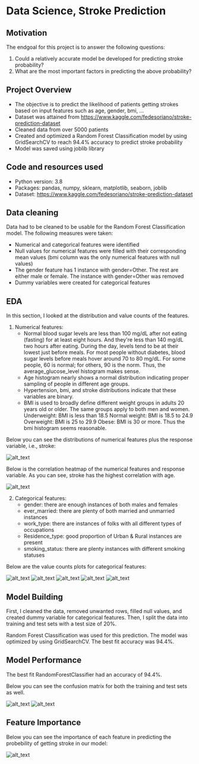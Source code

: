 # Data Science, Stroke Prediction

## Motivation
The endgoal for this project is to answer the following questions:

1. Could a relatively accurate model be developed for predicting stroke probability?
2. What are the most important factors in predicting the above probability?

## Project Overview
- The objective is to predict the likelihood of patients getting strokes based on input features such as age, gender, bmi, ...
- Dataset was attained from https://www.kaggle.com/fedesoriano/stroke-prediction-dataset
- Cleaned data from over 5000 patients
- Created and optimized a Random Forest Classification model by using GridSearchCV to reach 94.4% accuracy to predict stroke probability
- Model was saved using joblib library

## Code and resources used
- Python version: 3.8
- Packages: pandas, numpy, sklearn, matplotlib, seaborn, joblib
- Dataset: https://www.kaggle.com/fedesoriano/stroke-prediction-dataset

## Data cleaning
Data had to be cleaned to be usable for the Random Forest Classification model. The following measures were taken:
- Numerical and categorical features were identified
- Null values for numerical features were filled with their corresponding mean values (bmi column was the only numerical features with null values)
- The gender feature has 1 instance with gender=Other. The rest are either male or female. The instance with gender=Other was removed
- Dummy variables were created for categorical features

## EDA
In this section, I looked at the distribution and value counts of the features. 
  1. Numerical features:
      - Normal blood sugar levels are less than 100 mg/dL after
        not eating (fasting) for at least eight hours. And they're less
        than 140 mg/dL two hours after eating. During the day, levels tend
        to be at their lowest just before meals. For most people without
        diabetes, blood sugar levels before meals hover around 70 to 80 mg/dL. 
        For some people, 60 is normal; for others, 90 is the norm.
        Thus, the average_glucose_level histogram makes sense.
      - Age histogram nearly shows a normal distribution indicating proper
        sampling of people in different age groups.
      - Hypertension, bmi, and stroke distributions indicate that
        these variables are binary.
      - BMI is used to broadly define different weight groups in adults
        20 years old or older. The same groups apply to both men and women.
        Underweight: BMI is less than 18.5
        Normal weight: BMI is 18.5 to 24.9
        Overweight: BMI is 25 to 29.9
        Obese: BMI is 30 or more. 
        Thus the bmi histogram seems reasonable.
        
Below you can see the distributions of numerical features plus the response variable, i.e., stroke:

![alt_text](https://github.com/Thraship/stroke_prediction/blob/master/plots/1-histograms.png "histograms")

Below is the correlation heatmap of the numerical features and response variable. As you can see, stroke has the  highest correlation with age.

![alt_text](https://github.com/Thraship/stroke_prediction/blob/master/plots/2-correlation_heatmap.png "correlation heatmap")


   2. Categorical features:
        - gender: there are enough instances of both males and females
        - ever_married: there are plenty of both married and unmarried instances
        - work_type: there are instances of folks with all different types of occupations
        - Residence_type: good proportion of Urban & Rural instances are present
        - smoking_status: there are plenty instances with different smoking statuses
        
Below are the value counts plots for categorical features:

![alt_text](https://github.com/Thraship/stroke_prediction/blob/master/plots/3-gender.png "gender value counts")
![alt_text](https://github.com/Thraship/stroke_prediction/blob/master/plots/4-married.png "married-unmarried value counts")
![alt_text](https://github.com/Thraship/stroke_prediction/blob/master/plots/5-worktype.png "worktype value counts")
![alt_text](https://github.com/Thraship/stroke_prediction/blob/master/plots/6-residencetype.png "residencetype value counts")
![alt_text](https://github.com/Thraship/stroke_prediction/blob/master/plots/7-smokestatus.png "smoke status value counts")


## Model Building

First, I cleaned the data, removed unwanted rows, filled null values, and created dummy variable for categorical features. Then, I split the data into training and test sets with a test size of 20%. 

Random Forest Classification was used for this prediction. The model was optimized by using GridSearchCV. The best fit accuracy was 94.4%.

## Model Performance

The best fit RandomForestClassifier had an accuracy of 94.4%.

Below you can see the confusion matrix for both the training and test sets as well.

![alt_text](https://github.com/Thraship/stroke_prediction/blob/master/plots/8-test_confusionmatrix.png "test confusion matrix")
![alt_text](https://github.com/Thraship/stroke_prediction/blob/master/plots/9-train_confusionmatrix.png "training confusion matrix")

## Feature Importance

Below you can see the importance of each feature in predicting the probebility of getting stroke in our model:

![alt_text](https://github.com/Thraship/stroke_prediction/blob/master/plots/10-featureimportance.png "feature importance")
